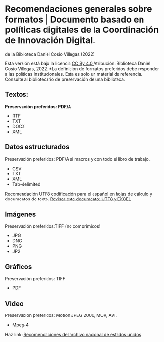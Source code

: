 # Recomendaciones generales sobre formatos  | Documento basado en políticas digitales de la Coordinación de Innovación Digital.
de la Biblioteca Daniel Cosío Villegas (2022) 

Esta versión está bajo la licencia [CC By 4.0 ](https://creativecommons.org/licenses/by/4.0/) Atribución: Biblioteca Daniel Cosío Villegas, 2022.
*La definición de formatos preferidos debe responder a las políticas institucionales. Esta es solo un material de referencia. Consulte al bibliotecario
de preservación de una biblioteca.

## Textos:
**Preservación preferidos: PDF/A**
* RTF
* TXT
* DOCX
* XML

## Datos estructurados
Preservación preferidos: PDF/A si macros y con todo el libro de trabajo.
* CSV
* TXT
* XML
* Tab-delimited

Recomendación UTF8 codificación para el español en hojas de cálculo y documentos de texto. 
[Revisar este documento: UTF8 y EXCEL](https://github.com/ColmexBDCV/talleres/blob/master/Gestion_datos/UTF8%20y%20Unicode.md)

## Imágenes
Preservación preferidos:TIFF (no comprimidos)
* JPG
* DNG
* PNG
* JP2

## Gráficos
Preservación preferidos: TIFF
* PDF

## Video
Preservación preferidos: Motion JPEG 2000, MOV, AVI.
* Mpeg-4

Haz link: [Recomendaciones del archivo nacional de estados unidos](https://www.archives.gov/records-mgmt/policy/transfer-guidance-tables.html)

